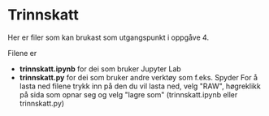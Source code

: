 # Trinnskatt
Her er filer som kan brukast som utgangspunkt i oppgåve 4.

Filene er 
* **trinnskatt.ipynb** for dei som bruker Jupyter Lab
* **trinnskatt.py** for dei som bruker andre verktøy som f.eks. Spyder
For å lasta ned filene trykk inn på den du vil lasta ned, velg "RAW", høgreklikk på sida som opnar seg og velg "lagre som" (trinnskatt.ipynb eller trinnskatt.py)
